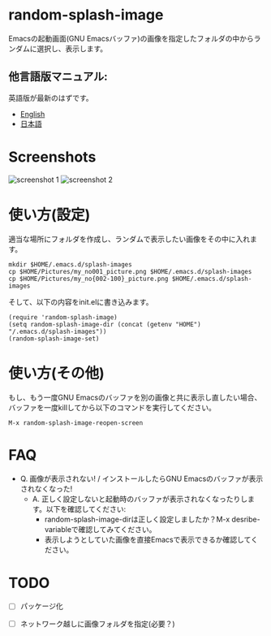 # random-splash-image
Emacsの起動画面(GNU Emacsバッファ)の画像を指定したフォルダの中からランダムに選択し、表示します。

## 他言語版マニュアル:
英語版が最新のはずです。
- [English](README.md)
- [日本語](README.ja.md)

# Screenshots
![screenshot 1](https://raw.githubusercontent.com/kakakaya/random-splash-image/master/rsi-ss-1.png)
![screenshot 2](https://raw.githubusercontent.com/kakakaya/random-splash-image/master/rsi-ss-2.png)

# 使い方(設定)
適当な場所にフォルダを作成し、ランダムで表示したい画像をその中に入れます。
```
mkdir $HOME/.emacs.d/splash-images
cp $HOME/Pictures/my_no001_picture.png $HOME/.emacs.d/splash-images
cp $HOME/Pictures/my_no{002-100}_picture.png $HOME/.emacs.d/splash-images
```
そして、以下の内容をinit.elに書き込みます。
```
(require 'random-splash-image)
(setq random-splash-image-dir (concat (getenv "HOME") "/.emacs.d/splash-images"))
(random-splash-image-set)
```

# 使い方(その他)
もし、もう一度GNU Emacsのバッファを別の画像と共に表示し直したい場合、バッファを一度killしてから以下のコマンドを実行してください。
```
M-x random-splash-image-reopen-screen
```

# FAQ
- Q. 画像が表示されない! / インストールしたらGNU Emacsのバッファが表示されなくなった!
  - A. 正しく設定しないと起動時のバッファが表示されなくなったりします。以下を確認してください:
    - random-splash-image-dirは正しく設定しましたか？M-x desribe-variableで確認してみてください。
    - 表示しようとしていた画像を直接Emacsで表示できるか確認してください。

# TODO
- [ ] パッケージ化
- [ ] ネットワーク越しに画像フォルダを指定(必要？)

